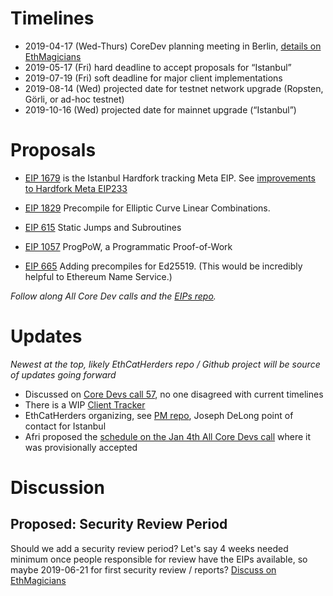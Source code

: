 <!-- TITLE: Istanbul -->
<!-- SUBTITLE: October 2019 Planned Ethereum Network Upgrade -->

# Timelines
* 2019-04-17 (Wed-Thurs) CoreDev planning meeting in Berlin, [details on EthMagicians](https://ethereum-magicians.org/t/istanbul-eth1x-roadmap-planning-meeting-april-17th-18th-in-berlin/2899)
* 2019-05-17 (Fri) hard deadline to accept proposals for “Istanbul”
* 2019-07-19 (Fri) soft deadline for major client implementations
* 2019-08-14 (Wed) projected date for testnet network upgrade (Ropsten, Görli, or ad-hoc testnet)
* 2019-10-16 (Wed) projected date for mainnet upgrade (“Istanbul”)

# Proposals
* [EIP 1679](https://eips.ethereum.org/EIPS/eip-1679) is the Istanbul Hardfork tracking Meta EIP. See [improvements to Hardfork Meta EIP233](https://github.com/ethereum/EIPs/pull/1852)

* [EIP 1829](https://eips.ethereum.org/EIPS/eip-1829) Precompile for Elliptic Curve Linear Combinations.
* [EIP 615](https://eips.ethereum.org/EIPS/eip-615) Static Jumps and Subroutines
* [EIP 1057](https://eips.ethereum.org/EIPS/eip-1057) ProgPoW, a Programmatic Proof-of-Work
* [EIP 665](https://eips.ethereum.org/EIPS/eip-665) Adding precompiles for Ed25519.  (This would be incredibly helpful to Ethereum Name Service.)

_Follow along All Core Dev calls and the [EIPs repo](https://github.com/ethereum/EIPs)._

# Updates
_Newest at the top, likely EthCatHerders repo / Github project will be source of updates going forward_

* Discussed on [Core Devs call 57](https://github.com/ethereum/pm/issues/83), no one disagreed with current timelines
* There is a WIP [Client Tracker](/roadmap/istanbul/tracker)
* EthCatHerders organizing, see [PM repo](https://github.com/ethereum-cat-herders/PM/tree/master/Hard%20Fork%20Planning%20and%20Coordination), Joseph DeLong point of contact for Istanbul 
* Afri proposed the [schedule on the Jan 4th All Core Devs call](https://github.com/ethereum/pm/issues/66#issuecomment-450840440) where it was provisionally accepted

# Discussion
## Proposed: Security Review Period
Should we add a security review period? Let's say 4 weeks needed minimum once people responsible for review have the EIPs available, so maybe 2019-06-21 for first security review / reports? [Discuss on EthMagicians](https://ethereum-magicians.org/t/security-review-period-for-hardfork-roadmap/2721)

